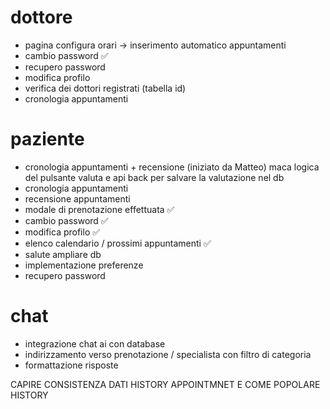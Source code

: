 # dottore
- pagina configura orari -> inserimento automatico appuntamenti
- cambio password                                                ✅ 
- recupero password
- modifica profilo
- verifica dei dottori registrati (tabella id)
- cronologia appuntamenti

# paziente
- cronologia appuntamenti + recensione (iniziato da Matteo)         maca logica del pulsante valuta e api back per salvare la valutazione nel db
- cronologia appuntamenti
- recensione appuntamenti
- modale di prenotazione effettuata                              ✅
- cambio password                                                ✅
- modifica profilo                                               ✅ 
- elenco calendario / prossimi appuntamenti                      ✅   
- salute ampliare db
- implementazione preferenze
- recupero password

# chat
- integrazione chat ai con database
- indirizzamento verso prenotazione / specialista con filtro di categoria
- formattazione risposte

CAPIRE CONSISTENZA DATI HISTORY APPOINTMNET E COME POPOLARE HISTORY


